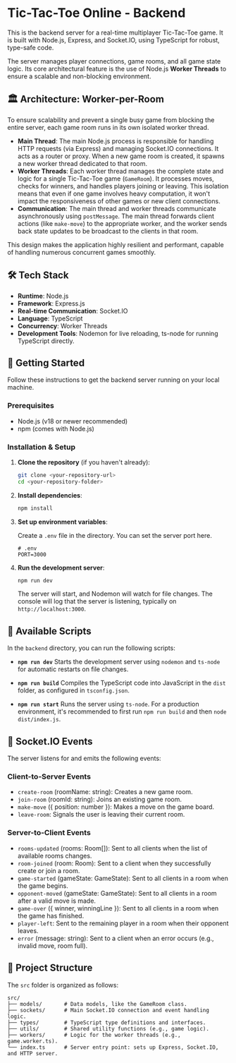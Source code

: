 # Tic-Tac-Toe Online - Backend

This is the backend server for a real-time multiplayer Tic-Tac-Toe game. It is built with Node.js, Express, and Socket.IO, using TypeScript for robust, type-safe code.

The server manages player connections, game rooms, and all game state logic. Its core architectural feature is the use of Node.js **Worker Threads** to ensure a scalable and non-blocking environment.

## 🏛️ Architecture: Worker-per-Room

To ensure scalability and prevent a single busy game from blocking the entire server, each game room runs in its own isolated worker thread.

- **Main Thread**: The main Node.js process is responsible for handling HTTP requests (via Express) and managing Socket.IO connections. It acts as a router or proxy. When a new game room is created, it spawns a new worker thread dedicated to that room.
- **Worker Threads**: Each worker thread manages the complete state and logic for a single Tic-Tac-Toe game (`GameRoom`). It processes moves, checks for winners, and handles players joining or leaving. This isolation means that even if one game involves heavy computation, it won't impact the responsiveness of other games or new client connections.
- **Communication**: The main thread and worker threads communicate asynchronously using `postMessage`. The main thread forwards client actions (like `make-move`) to the appropriate worker, and the worker sends back state updates to be broadcast to the clients in that room.

This design makes the application highly resilient and performant, capable of handling numerous concurrent games smoothly.

## 🛠️ Tech Stack

- **Runtime**: Node.js
- **Framework**: Express.js
- **Real-time Communication**: Socket.IO
- **Language**: TypeScript
- **Concurrency**: Worker Threads
- **Development Tools**: Nodemon for live reloading, ts-node for running TypeScript directly.

## 🚀 Getting Started

Follow these instructions to get the backend server running on your local machine.

### Prerequisites

- Node.js (v18 or newer recommended)
- npm (comes with Node.js)

### Installation & Setup

1.  **Clone the repository** (if you haven't already):

    ```bash
    git clone <your-repository-url>
    cd <your-repository-folder>
    ```

2.  **Install dependencies**:

    ```bash
    npm install
    ```

3.  **Set up environment variables**:

    Create a `.env` file in the directory. You can set the server port here.

    ```env
    # .env
    PORT=3000
    ```

4.  **Run the development server**:

    ```bash
    npm run dev
    ```

    The server will start, and Nodemon will watch for file changes. The console will log that the server is listening, typically on `http://localhost:3000`.

## 📜 Available Scripts

In the `backend` directory, you can run the following scripts:

- **`npm run dev`**
  Starts the development server using `nodemon` and `ts-node` for automatic restarts on file changes.

- **`npm run build`**
  Compiles the TypeScript code into JavaScript in the `dist` folder, as configured in `tsconfig.json`.

- **`npm run start`**
  Runs the server using `ts-node`. For a production environment, it's recommended to first run `npm run build` and then `node dist/index.js`.

## 🔌 Socket.IO Events

The server listens for and emits the following events:

### Client-to-Server Events

- `create-room` (roomName: string): Creates a new game room.
- `join-room` (roomId: string): Joins an existing game room.
- `make-move` ({ position: number }): Makes a move on the game board.
- `leave-room`: Signals the user is leaving their current room.

### Server-to-Client Events

- `rooms-updated` (rooms: Room[]): Sent to all clients when the list of available rooms changes.
- `room-joined` (room: Room): Sent to a client when they successfully create or join a room.
- `game-started` (gameState: GameState): Sent to all clients in a room when the game begins.
- `opponent-moved` (gameState: GameState): Sent to all clients in a room after a valid move is made.
- `game-over` ({ winner, winningLine }): Sent to all clients in a room when the game has finished.
- `player-left`: Sent to the remaining player in a room when their opponent leaves.
- `error` (message: string): Sent to a client when an error occurs (e.g., invalid move, room full).

## 📁 Project Structure

The `src` folder is organized as follows:

```
src/
├── models/       # Data models, like the GameRoom class.
├── sockets/      # Main Socket.IO connection and event handling logic.
├── types/        # TypeScript type definitions and interfaces.
├── utils/        # Shared utility functions (e.g., game logic).
├── workers/      # Logic for the worker threads (e.g., game.worker.ts).
└── index.ts      # Server entry point: sets up Express, Socket.IO, and HTTP server.
```
